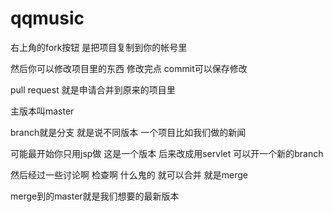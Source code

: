 # qqmusic

右上角的fork按钮 是把项目复制到你的帐号里

然后你可以修改项目里的东西  修改完点 commit可以保存修改

pull request 就是申请合并到原来的项目里

主版本叫master

branch就是分支 就是说不同版本 一个项目比如我们做的新闻

可能最开始你只用jsp做 这是一个版本 后来改成用servlet 可以开一个新的branch

然后经过一些讨论啊 检查啊 什么鬼的 就可以合并 就是merge

merge到的master就是我们想要的最新版本
